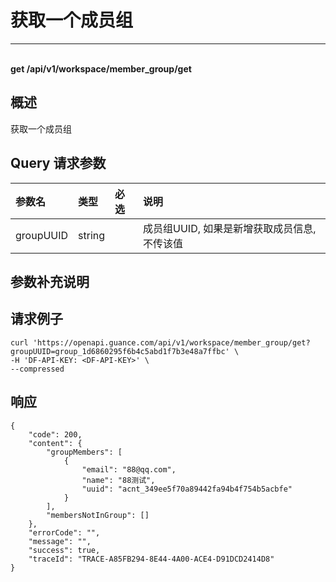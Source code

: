 # 获取一个成员组

---

<br />**get /api/v1/workspace/member_group/get**

## 概述
获取一个成员组




## Query 请求参数

| 参数名        | 类型     | 必选   | 说明              |
|:-----------|:-------|:-----|:----------------|
| groupUUID | string |  | 成员组UUID, 如果是新增获取成员信息,不传该值<br> |

## 参数补充说明





## 请求例子
```shell
curl 'https://openapi.guance.com/api/v1/workspace/member_group/get?groupUUID=group_1d6860295f6b4c5abd1f7b3e48a7ffbc' \
-H 'DF-API-KEY: <DF-API-KEY>' \
--compressed 
```




## 响应
```shell
{
    "code": 200,
    "content": {
        "groupMembers": [
            {
                "email": "88@qq.com",
                "name": "88测试",
                "uuid": "acnt_349ee5f70a89442fa94b4f754b5acbfe"
            }
        ],
        "membersNotInGroup": []
    },
    "errorCode": "",
    "message": "",
    "success": true,
    "traceId": "TRACE-A85FB294-8E44-4A00-ACE4-D91DCD2414D8"
} 
```




